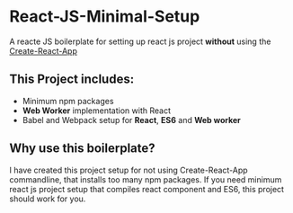 # React-JS-Minimal-Setup
A reacte JS boilerplate for setting up react js project **without** using the [Create-React-App](https://reactjs.org/docs/create-a-new-react-app.html)

## This Project includes:

 - Minimum npm packages
 - **Web Worker** implementation with React
 - Babel and Webpack setup for **React**, **ES6** and **Web worker**

## Why use this boilerplate?
I have created this project setup for not using Create-React-App commandline, that installs too many npm packages. 
If you need minimum react js project setup that compiles react component and ES6, this project should work for you.
